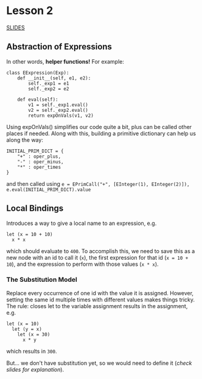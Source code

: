 # Lesson 2
[SLIDES](http://rpucella.net/courses/pl-fa16/lect-02-identifiers.pdf)

## Abstraction of Expressions
In other words, __helper functions!__ For example:
~~~
class EExpression(Exp):
    def __init__(self, e1, e2):
        self._exp1 = e1
        self._exp2 = e2

    def eval(self):
        v1 = self._exp1.eval()
        v2 = self._exp2.eval()
        return expOnVals(v1, v2)
~~~
Using expOnVals() simplifies our code quite a bit, plus can be called other places if needed. Along with this, building a primitive dictionary can help us along the way:
~~~
INITIAL_PRIM_DICT = {
    "+" : oper_plus,
    "-" : oper_minus,
    "*" : oper_times
}
~~~
and then called using `e = EPrimCall("+", [EInteger(1), EInteger(2)]), e.eval(INITIAL_PRIM_DICT).value`

## Local Bindings
Introduces a way to give a local name to an expression, e.g.
~~~
let (x = 10 + 10)
  x * x
~~~
which should evaluate to `400`. To accomplish this, we need to save this as a new node with an id to call it (`x`), the first expression for that id (`x = 10 + 10`), and the expression to perform with those values (`x * x`).

### The Substitution Model
Replace every occurrence of one id with the value it is assigned. However, setting the same id multiple times with different values makes things tricky. The rule: closes let to the variable assignment results in the assignment, e.g.
~~~
let (x = 10)
  let (y = x)
    let (x = 30)
      x * y
~~~
which results in `300`.

But... we don't have substitution yet, so we would need to define it (*check slides for explanation*).
